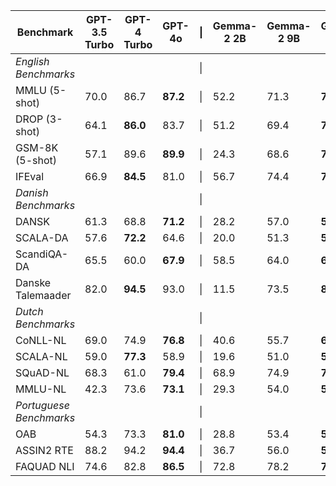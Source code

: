 | Benchmark                  | GPT-3.5 Turbo | GPT-4 Turbo | GPT-4o | \| | Gemma-2 2B | Gemma-2 9B | Gemma-2 27B | \| | OLMo-2 7B | OLMo-2 13B | OLMo-2 32B |
|----------------------------|---------------|--------------|--------|--- |-------------|-------------|--------------|---|-------------|--------------|--------------|
| *English Benchmarks*       |               |              |        | \| |             |             |              | \| |             |              |              |
| MMLU (5-shot)              | 70.0          | 86.7         | **87.2** | \| | 52.2        | 71.3        | **75.2**     | \| | 63.9        | 68.6         | **77.3**     |
| DROP (3-shot)              | 64.1          | **86.0**     | 83.7   | \| | 51.2        | 69.4        | **74.2**     | \| | 58.9        | 72.1         | **78.0**     |
| GSM-8K (5-shot)            | 57.1          | 89.6         | **89.9** | \| | 24.3        | 68.6        | **74.0**     | \| | 85.2        | 87.4         | **87.6**     |
| IFEval                     | 66.9          | **84.5**     | 81.0   | \| | 56.7        | 74.4        | **79.8**     | \| | 75.6        | 80.4         | **85.6**     |
| *Danish Benchmarks*        |               |              |        | \| |             |             |              | \| |             |              |              |
| DANSK                      | 61.3          | 68.8         | **71.2** | \| | 28.2        | 57.0        | **59.9**     | \| | 43.1        | 47.1         | **57.4**     |
| SCALA-DA                   | 57.6          | **72.2**     | 64.6   | \| | 20.0        | 51.3        | **58.6**     | \| | 16.7        | 17.2         | **30.5**     |
| ScandiQA-DA                | 65.5          | 60.0         | **67.9** | \| | 58.5        | 64.0        | **65.6**     | \| | 20.3        | 22.8         | **23.7**     |
| Danske Talemaader          | 82.0          | **94.5**     | 93.0   | \| | 11.5        | 73.5        | **80.2**     | \| | 7.2         | 34.1         | **64.0**     |
| *Dutch Benchmarks*         |               |              |        | \| |             |             |              | \| |             |              |              |
| CoNLL-NL                   | 69.0          | 74.9         | **76.8** | \| | 40.6        | 55.7        | **65.2**     | \| | 50.2        | 48.7         | **65.6**     |
| SCALA-NL                   | 59.0          | **77.3**     | 58.9   | \| | 19.6        | 51.0        | **59.0**     | \| | 13.1        | 24.3         | **37.8**     |
| SQuAD-NL                   | 68.3          | 61.0         | **79.4** | \| | 68.9        | 74.9        | **75.5**     | \| | 31.1        | **32.2**     | 23.0         |
| MMLU-NL                    | 42.3          | 73.6         | **73.1** | \| | 29.3        | 54.0        | **59.7**     | \| | 24.2        | 35.6         | **62.0**     |
| *Portuguese Benchmarks*    |               |              |        | \| |             |             |              | \| |             |              |              |
| OAB                        | 54.3          | 73.3         | **81.0** | \| | 28.8        | 53.4        | **56.4**     | \| | 39.3        | 41.0         | **50.8**     |
| ASSIN2 RTE                 | 88.2          | 94.2         | **94.4** | \| | 36.7        | 56.0        | **56.4**     | \| | 87.1        | 90.9         | **93.2**     |
| FAQUAD NLI                 | 74.6          | 82.8         | **86.5** | \| | 72.8        | 78.2        | **78.7**     | \| | 70.6        | 79.5         | **80.5**     |
